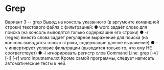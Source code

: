 # Grep
Вариант 3 -- grep
Вывод на консоль указанного (в аргументе командной строки) текстового файла с фильтрацией:
● word задаёт слово для поиска (на консоль выводятся только содержащие его строки)
● -r (regex) вместо слова задаёт регулярное выражение для поиска (на консоль выводятся только строки, содержащие данное выражение)
● -v инвертирует условие фильтрации (выводится только то, что ему НЕ соответствует)
● -i игнорировать регистр слов
Command Line: grep [-v] [-i] [-r] word inputname.txt
Кроме самой программы, следует написать автоматические тесты к ней.
